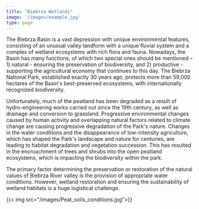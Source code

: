 ```yaml
---
title: "Biebrza Wetlands"
image: '/images/example.jpg'
type: page
---
```

The Biebrza Basin is a vast depression with unique environmental features, consisting of an unusual valley landform with a unique fluvial system and a complex of wetland ecosystems with rich flora and fauna. Nowadays, the Basin has many functions, of which two special ones should be mentioned – 1) natural - ensuring the preservation of biodiversity, and 2) productive - supporting the agricultural economy that continues to this day. The Biebrza National Park, established exactly 30 years ago, protects more than 59,000 hectares of the Basin's best-preserved ecosystems, with internationally recognized biodiversity. 

Unfortunately, much of the peatland has been degraded as a result of hydro-engineering works carried out since the 19th century, as well as drainage and conversion to grassland. Progressive environmental changes caused by human activity and overlapping natural factors related to climate change are causing progressive degradation of the Park's nature. Changes in the water conditions and the disappearance of low-intensity agriculture, which has shaped the Park's landscape and nature for centuries, are leading to habitat degradation and vegetation succession. This has resulted in the encroachment of trees and shrubs into the open peatland ecosystems, which is impacting the biodiversity within the park.

The primary factor determining the preservation or restoration of the natural values of Biebrza River valley is the provision of appropriate water conditions. However, wetland restoration and ensuring the sustainability of wetland habitats is a huge logistical challenge.

{{< img src="/images/Peat_soils_conditions.jpg">}}

